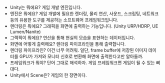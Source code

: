 - Unity는 뭐에요? 게임 개발 엔진입니다.  
- 엔진은 뭐에요? 게임 개발에 필요한 렌더링, 물리 연산, 사운드, 스크립팅, 네트워크 등의 유용한 도구를 제공하는 소프트웨어 프레임워크입니다.
- 렌더링은 뭐에요? 그래픽을 화면에 출력하는 기능입니다. (Unity URP/HDRP, UE Lumen/Nanite)
- 그랙픽이 뭐에요? 연산을 통해 현실의 모습을 표현하는 데이터입니다.
- 화면에 어떻게 출력해요? 렌더링 파이프라인을 통해 출력합니다.
- 렌더링 파이프라인? 이건 너무 어려워. 일단, frame buffer에 저장된 이미지 데이터를 GPU가 가져와 모니터 신호로 변환해 화면에 출력한다고만 알아둘까.
- 프레임워크가 뭐야? 단어 그대로 해석하자. 게임 프레임워크면 게임이 될 수 있는 뼈대다.
- Unity에서 Scene은? 게임의 한 장면이다.